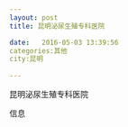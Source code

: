 ```yaml
--- 
layout: post 
title: 昆明泌尿生殖专科医院

date:   2016-05-03 13:39:56 
categories:其他  
city:昆明
  
--- 
```

   
昆明泌尿生殖专科医院

信息

